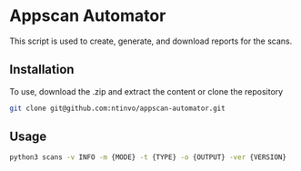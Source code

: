 # Appscan Automator

This script is used to create, generate, and download reports for the scans.

## Installation

To use, download the .zip and extract the content or clone the repository

```bash
git clone git@github.com:ntinvo/appscan-automator.git
```

## Usage

```bash
python3 scans -v INFO -m {MODE} -t {TYPE} -o {OUTPUT} -ver {VERSION}
```
